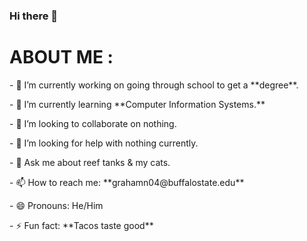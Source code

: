 ### Hi there 👋

<!--
**NicholasG128/NicholasG128** is a ✨ _special_ ✨ repository because its `README.md` (this file) appears on your GitHub profile.

Here are some ideas to get you started: --!>




<h1>ABOUT ME : </h1>

<p>- 🔭 I’m currently working on going through school to get a **degree**.</p>
<p>- 🌱 I’m currently learning **Computer Information Systems.**</p>
<p>- 👯 I’m looking to collaborate on nothing.</p>
<p>- 🤔 I’m looking for help with nothing currently.</p>
<p>- 💬 Ask me about reef tanks & my cats.</p>
<p>- 📫 How to reach me: **grahamn04@buffalostate.edu**</p>
<p>- 😄 Pronouns: He/Him</p>
<p>- ⚡ Fun fact: **Tacos taste good**</p>


